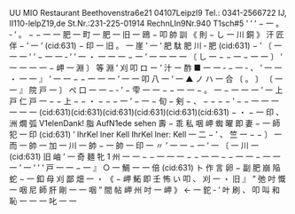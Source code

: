 UU MIO Restaurant Beethovenstra6e21 04107Leipzl9 Tel.: 0341-2566722 IJ, II110-lelpZ19,de St.Nr.:231-225-01914 RechnLIn9Nr.940 T1sch#5 ’ ’ ’ − 一 。 ‐ ’ 。 − − 一 一 肥 一 町 一 肥 一 旧 一 鴎 − 叩 帥 訓 《 則 − し 一 川 銅 》 汗 匠 伴 − ’ 一 ’ (cid:631) − 印 一 旧 。 一 崖 ’ 一 ’ 肥 駄 肥 川 ‐ 肥 (cid:631) − ’ 〔 一 一 一 ’ ’ − 一 一 ‐ ’ ’ 一 ・ 一 一 一 − 一 ’ 一 一 一 一 〔 し 一 − − 一 − 一 一 〕 ’ 一 一 一 一 − 岬 一 淵 〕 等 淵 ’ 刈 叩 ロ ー ’ 汁 ー 酢 ■ 一 一 ‐ − 一 ‐ 、 ’ 一 一 ・ 一 一 』 ’ 一 一 − − 一 一 一 ’ 一 一 叩 八 一 ’ 一 ▲ ノ ハ 一 合 〔 。 〕 〔 一 一 』 院 戸 一 〕 ぺ 口 一 一 − ‐ ’ − 雫 一 一 − − 一 一 − 。 一 − 一 一 一 ’ 一 上 戸 仁 戸 一 − − 上 − − ・ − − − 一 ’ − 一 − 旬 − 剣 − 、 − − − − ’ − − 一 一 一 一 一 一 (cid:631)(cid:631)(cid:631)(cid:631)(cid:631)(cid:631) − ・ − 一 印 、 洲 燗 弧 V1elenDank! 脂 AufN1ede sehen 壽 − 乖 私 咽 岬 蜘 曜 即 妻 − 一 師 犯 一 印 (cid:631) ’ lhrKel lner Kell IhrKel lner: Kell 一 二 − ’ 、 竺 一 − − 〕 一 而 一 帥 一 加 一 川 一 帥 − 一 帥 一 印 一 〃 ’ 一 一 − 一 ’ 一 〔 一 川 一 (cid:631) 旧 岫 ’ 一 奇 麺 牝 1 州 一 一 − − 一 一 一 − − 一 一 − − 一 一 − 一 一 一 ’ 一 ’ ’ ’ 戸 一 一 − 一 』 ○ 一 鯛 一 一 倍 (cid:631) ト 作 言 卵 − 副 肥 崩 陥 蛇 − 一 釦 母 刈 鄙 畑 一 ・ 《 − 岬 鮖 即 壬 怖 い 叩 、 刈 一 ・ 旧 』 ” 弛 吋 慨 一 咽 尼 師 肝 剛 一 一 咽 ” 間 帖 岬 州 吋 一 岬 》 ← 一 鉈 ‐ ’ 叶 刷 、 叩 叫 和 恥 一 一 一 叱 一 一